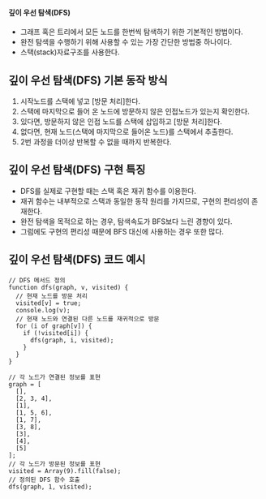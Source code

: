 #### 깊이 우선 탐색(DFS)

- 그래프 혹은 트리에서 모든 노드를 한번씩 탐색하기 위한 기본적인 방법이다.
- 완전 탐색을 수행하기 위해 사용할 수 있는 가장 간단한 방법중 하나이다.
- 스택(stack)자료구조를 사용한다.

## 깊이 우선 탐색(DFS) 기본 동작 방식

1. 시작노드를 스택에 넣고 [방문 처리]한다.
2. 스택에 마지막으로 들어 온 노드에 방문하지 않은 인접노드가 있는지 확인한다.
3. 있다면, 방문하지 않은 인접 노드를 스택에 삽입하고 [방문 처리]한다.
4. 없다면, 현재 노드(스택에 마지막으로 들어온 노드)를 스택에서 추출한다.
5. 2번 과정을 더이상 반복할 수 없을 때까지 반복한다.

## 깊이 우선 탐색(DFS) 구현 특징

- DFS를 실제로 구현할 때는 스택 혹은 재귀 함수를 이용한다.
- 재귀 함수는 내부적으로 스택과 동일한 동작 원리를 가지므로, 구현의 편리성이 존재한다.
- 완전 탐색을 목적으로 하는 경우, 탐색속도가 BFS보다 느린 경향이 있다.
- 그럼에도 구현의 편리성 때문에 BFS 대신에 사용하는 경우 또한 많다.

## 깊이 우선 탐색(DFS) 코드 예시

```
// DFS 메서드 정의
function dfs(graph, v, visited) {
  // 현재 노드를 방문 처리
  visited[v] = true;
  console.log(v);
  // 현재 노드와 연결된 다른 노드를 재귀적으로 방문
  for (i of graph[v]) {
    if (!visited[i]) {
      dfs(graph, i, visited);
    }
  }
}

// 각 노드가 연결된 정보를 표현
graph = [
  [],
  [2, 3, 4],
  [1],
  [1, 5, 6],
  [1, 7],
  [3, 8],
  [3],
  [4],
  [5]
];
// 각 노드가 방문된 정보를 표현
visited = Array(9).fill(false);
// 정의된 DFS 함수 호출
dfs(graph, 1, visited);

```
